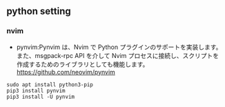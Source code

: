
## python setting

### nvim

- pynvim:Pynvim は、Nvim で Python プラグインのサポートを実装します。また、msgpack-rpc API を介して Nvim プロセスに接続し、スクリプトを作成するためのライブラリとしても機能します。
https://github.com/neovim/pynvim

```
sudo apt install python3-pip
pip3 install pynvim
pip3 install -U pynvim
```


